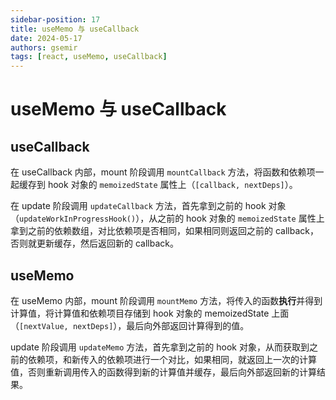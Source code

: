 ```yaml
---
sidebar-position: 17
title: useMemo 与 useCallback
date: 2024-05-17
authors: gsemir
tags: [react, useMemo, useCallback]
---
```


# useMemo 与 useCallback

## useCallback

在 useCallback 内部，mount 阶段调用 `mountCallback` 方法，将函数和依赖项一起缓存到 hook 对象的 `memoizedState` 属性上（`[callback, nextDeps]`）。

在 update 阶段调用 `updateCallback` 方法，首先拿到之前的 hook 对象（`updateWorkInProgressHook()`），从之前的 hook 对象的 `memoizedState` 属性上拿到之前的依赖数组，对比依赖项是否相同，如果相同则返回之前的 callback，否则就更新缓存，然后返回新的 callback。

## useMemo

在 useMemo 内部，mount 阶段调用 `mountMemo` 方法，将传入的函数**执行**并得到计算值，将计算值和依赖项目存储到 hook 对象的 memoizedState 上面（`[nextValue, nextDeps]`），最后向外部返回计算得到的值。

update 阶段调用 `updateMemo` 方法，首先拿到之前的 hook 对象，从而获取到之前的依赖项，和新传入的依赖项进行一个对比，如果相同，就返回上一次的计算值，否则重新调用传入的函数得到新的计算值并缓存，最后向外部返回新的计算结果。

